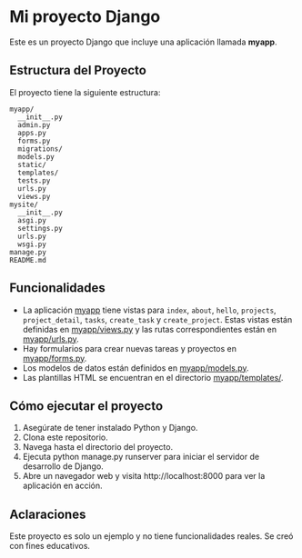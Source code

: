 # Mi proyecto Django
Este es un proyecto Django que incluye una aplicación llamada **myapp**.

## Estructura del Proyecto
El proyecto tiene la siguiente estructura:
```
myapp/
  __init__.py
  admin.py
  apps.py
  forms.py
  migrations/
  models.py
  static/
  templates/
  tests.py
  urls.py
  views.py
mysite/
  __init__.py
  asgi.py
  settings.py
  urls.py
  wsgi.py
manage.py
README.md
```

## Funcionalidades
- La aplicación [myapp](./myapp/) tiene vistas para `index`, `about`, `hello`, `projects`, `project_detail`, `tasks`, `create_task` y `create_project`. Estas vistas están definidas en [myapp/views.py](./myapp/views.py) y las rutas correspondientes están en [myapp/urls.py](./myapp/urls.py).
- Hay formularios para crear nuevas tareas y proyectos en [myapp/forms.py](./myapp/forms.py).
- Los modelos de datos están definidos en [myapp/models.py](./myapp/models.py).
- Las plantillas HTML se encuentran en el directorio [myapp/templates/](./myapp/templates/).

## Cómo ejecutar el proyecto
1. Asegúrate de tener instalado Python y Django.
2. Clona este repositorio.
2. Navega hasta el directorio del proyecto.
3. Ejecuta python manage.py runserver para iniciar el servidor de desarrollo de Django.
4. Abre un navegador web y visita http://localhost:8000 para ver la aplicación en acción.

## Aclaraciones
Este proyecto es solo un ejemplo y no tiene funcionalidades reales. Se creó con fines educativos.